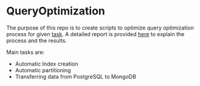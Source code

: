 # QueryOptimization

The purpose of this repo is to create scripts to optimize query optimization process for given [task](Task.pdf). A detailed report is provided [here](Report.pdf) to explain the process and the results.

Main tasks are:
- Automatic Index creation
- Automatic partitioning
- Transferring data from PostgreSQL to MongoDB